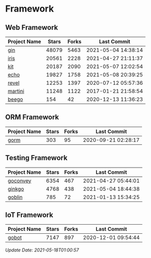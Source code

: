 # Framework

## Web Framework
| Project Name | Stars | Forks | Last Commit |
| ------------ | ----- | ----- | ----------- |
| [gin](https://github.com/gin-gonic/gin) | 48079 | 5463 | 2021-05-04 14:38:14 |
| [iris](https://github.com/kataras/iris) | 20561 | 2228 | 2021-04-27 21:11:37 |
| [kit](https://github.com/go-kit/kit) | 20187 | 2090 | 2021-05-07 12:02:54 |
| [echo](https://github.com/labstack/echo) | 19827 | 1758 | 2021-05-08 20:39:25 |
| [revel](https://github.com/revel/revel) | 12253 | 1397 | 2020-07-12 05:57:36 |
| [martini](https://github.com/go-martini/martini) | 11248 | 1122 | 2017-01-21 21:58:54 |
| [beego](https://github.com/astaxie/beego) | 154 | 42 | 2020-12-13 11:36:23 |

## ORM Framework
| Project Name | Stars | Forks | Last Commit |
| ------------ | ----- | ----- | ----------- |
| [gorm](https://github.com/jinzhu/gorm) | 303 | 95 | 2020-09-21 02:28:17 |

## Testing Framework
| Project Name | Stars | Forks | Last Commit |
| ------------ | ----- | ----- | ----------- |
| [goconvey](https://github.com/smartystreets/goconvey) | 6354 | 467 | 2021-04-27 05:44:01 |
| [ginkgo](https://github.com/onsi/ginkgo) | 4768 | 438 | 2021-05-04 18:44:38 |
| [goblin](https://github.com/franela/goblin) | 785 | 72 | 2021-01-13 15:34:25 |

## IoT Framework
| Project Name | Stars | Forks | Last Commit |
| ------------ | ----- | ----- | ----------- |
| [gobot](https://github.com/hybridgroup/gobot) | 7147 | 897 | 2020-12-01 09:54:44 |

*Update Date: 2021-05-18T01:00:57*